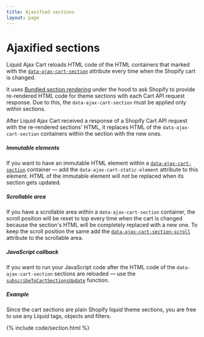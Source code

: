 ```yaml
---
title: Ajaxified sections
layout: page
---
```


# Ajaxified sections

Liquid Ajax Cart reloads HTML code of the HTML containers that marked with the [`data-ajax-cart-section`](/reference/data-ajax-cart-section/) attribute every time when the Shopify cart is changed. 

It uses [Bundled section rendering](https://shopify.dev/api/ajax/reference/cart#bundled-section-rendering) under the hood to ask Shopify to provide re-rendered HTML code for theme sections with each Cart API request response. Due to this, the `data-ajax-cart-section` must be applied only within sections.

After Liquid Ajax Cart received a response of a Shopify Cart API request with the re-rendered sections' HTML, it replaces HTML of the `data-ajax-cart-section` containers within the section with the new ones.

##### Immutable elements

If you want to have an immutable HTML element within a [`data-ajax-cart-section`](/reference/data-ajax-cart-section/) container — add the `data-ajax-cart-static-element` attribute to this element. HTML of the immutable element will *not* be replaced when its section gets updated.

##### Scrollable area

If you have a scrollable area within a `data-ajax-cart-section` container, the scroll position will be reset to top every time when the cart is changed because the section's HTML will be completely replaced with a new one. To keep the scroll position the same add the [`data-ajax-cart-section-scroll`](/reference/data-ajax-cart-section-scroll/) attribute to the scrollable area.


##### JavaScript callback

If you want to run your JavaScript code after the HTML code of the `data-ajax-cart-section` sections are reloaded — use the [`subscribeToCartSectionsUpdate`](/reference/subscribeToCartSectionsUpdate/) function.

##### Example 
Since the cart sections are plain Shopify liquid theme sections, you are free to use any Liquid tags, objects and filters.

{% include code/section.html %}

